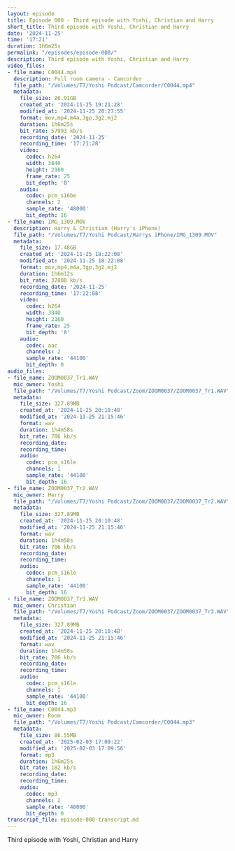 ```yaml
---
layout: episode
title: Episode 008 - Third episode with Yoshi, Christian and Harry
short_title: Third episode with Yoshi, Christian and Harry
date: '2024-11-25'
time: '17:21'
duration: 1h6m25s
permalink: "/episodes/episode-008/"
description: Third episode with Yoshi, Christian and Harry
video_files:
- file_name: C0044.mp4
  description: Full room camera - Camcorder
  file_path: "/Volumes/T7/Yoshi Podcast/Camcorder/C0044.mp4"
  metadata:
    file_size: 26.91GB
    created_at: '2024-11-25 19:21:28'
    modified_at: '2024-11-25 20:27:55'
    format: mov,mp4,m4a,3gp,3g2,mj2
    duration: 1h6m25s
    bit_rate: 57993 kb/s
    recording_date: '2024-11-25'
    recording_time: '17:21:28'
    video:
      codec: h264
      width: 3840
      height: 2160
      frame_rate: 25
      bit_depth: '8'
    audio:
      codec: pcm_s16be
      channels: 2
      sample_rate: '48000'
      bit_depth: 16
- file_name: IMG_1309.MOV
  description: Harry & Christian (Harry's iPhone)
  file_path: "/Volumes/T7/Yoshi Podcast/Harrys iPhone/IMG_1309.MOV"
  metadata:
    file_size: 17.48GB
    created_at: '2024-11-25 18:22:08'
    modified_at: '2024-11-25 18:22:08'
    format: mov,mp4,m4a,3gp,3g2,mj2
    duration: 1h6m12s
    bit_rate: 37808 kb/s
    recording_date: '2024-11-25'
    recording_time: '17:22:08'
    video:
      codec: h264
      width: 3840
      height: 2160
      frame_rate: 25
      bit_depth: '8'
    audio:
      codec: aac
      channels: 2
      sample_rate: '44100'
      bit_depth: 0
audio_files:
- file_name: ZOOM0037_Tr1.WAV
  mic_owner: Yoshi
  file_path: "/Volumes/T7/Yoshi Podcast/Zoom/ZOOM0037/ZOOM0037_Tr1.WAV"
  metadata:
    file_size: 327.89MB
    created_at: '2024-11-25 20:10:48'
    modified_at: '2024-11-25 21:15:46'
    format: wav
    duration: 1h4m58s
    bit_rate: 706 kb/s
    recording_date:
    recording_time:
    audio:
      codec: pcm_s16le
      channels: 1
      sample_rate: '44100'
      bit_depth: 16
- file_name: ZOOM0037_Tr2.WAV
  mic_owner: Harry
  file_path: "/Volumes/T7/Yoshi Podcast/Zoom/ZOOM0037/ZOOM0037_Tr2.WAV"
  metadata:
    file_size: 327.89MB
    created_at: '2024-11-25 20:10:48'
    modified_at: '2024-11-25 21:15:46'
    format: wav
    duration: 1h4m58s
    bit_rate: 706 kb/s
    recording_date:
    recording_time:
    audio:
      codec: pcm_s16le
      channels: 1
      sample_rate: '44100'
      bit_depth: 16
- file_name: ZOOM0037_Tr3.WAV
  mic_owner: Christian
  file_path: "/Volumes/T7/Yoshi Podcast/Zoom/ZOOM0037/ZOOM0037_Tr3.WAV"
  metadata:
    file_size: 327.89MB
    created_at: '2024-11-25 20:10:48'
    modified_at: '2024-11-25 21:15:46'
    format: wav
    duration: 1h4m58s
    bit_rate: 706 kb/s
    recording_date:
    recording_time:
    audio:
      codec: pcm_s16le
      channels: 1
      sample_rate: '44100'
      bit_depth: 16
- file_name: C0044.mp3
  mic_owner: Room
  file_path: "/Volumes/T7/Yoshi Podcast/Camcorder/C0044.mp3"
  metadata:
    file_size: 86.55MB
    created_at: '2025-02-03 17:09:22'
    modified_at: '2025-02-03 17:09:56'
    format: mp3
    duration: 1h6m25s
    bit_rate: 182 kb/s
    recording_date:
    recording_time:
    audio:
      codec: mp3
      channels: 2
      sample_rate: '48000'
      bit_depth: 0
transcript_file: episode-008-transcript.md
---
```

Third episode with Yoshi, Christian and Harry
